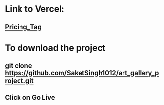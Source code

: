# Link to Vercel:
## [Pricing_Tag](https://art-gallery-project-nine.vercel.app/)


# To download the project
## git clone https://github.com/SaketSingh1012/art_gallery_project.git
## Click on Go Live
